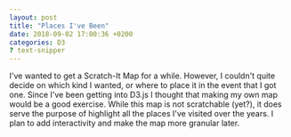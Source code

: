 ```yaml
---
layout: post
title: "Places I've Been"
date: 2018-09-02 17:00:36 +0200
categories: D3
? text-snipper
---
```


<head>
    <script src="http://d3js.org/d3.v4.min.js" charset="utf-8"></script>
</head>

I've wanted to get a Scratch-It Map for a while. However, I couldn't quite decide on which kind I wanted, or where to place it in the event that I got one. Since I've been getting into D3.js I thought that making my own map would be a good exercise. While this map is not scratchable (yet?), it does serve the purpose of highlight all the places I've visited over the years. I plan to add interactivity and make the map more granular later.

<center><div class="svg-container" id='places-ive-been'></div></center>
<script type='text/javascript'  src='../../../../js/d3/places-ive-been.js'></script>
